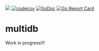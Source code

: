 [![](https://github.com/moapis/multidb/workflows/Go%201.13/badge.svg)](https://github.com/moapis/multidb/actions?query=workflow%3A%22Go+1.13%22)
[![codecov](https://codecov.io/gh/moapis/multidb/branch/master/graph/badge.svg)](https://codecov.io/gh/moapis/multidb)
[![GoDoc](https://godoc.org/github.com/moapis/multidb?status.svg)](https://godoc.org/github.com/moapis/multidb)
[![Go Report Card](https://goreportcard.com/badge/github.com/moapis/multidb)](https://goreportcard.com/report/github.com/moapis/multidb)


# multidb

Work in progress!!!